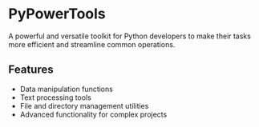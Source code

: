 # PyPowerTools

A powerful and versatile toolkit for Python developers to make their tasks more efficient and streamline common operations.

## Features
- Data manipulation functions
- Text processing tools
- File and directory management utilities
- Advanced functionality for complex projects

